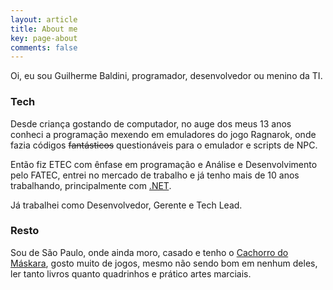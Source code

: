 ```yaml
---
layout: article
title: About me
key: page-about
comments: false
---
```


Oi, eu sou Guilherme Baldini, programador, desenvolvedor ou menino da TI.

### Tech

Desde criança gostando de computador, no auge dos meus 13 anos conheci a programação mexendo em emuladores do jogo Ragnarok, onde fazia códigos ~~fantásticos~~ questionáveis para o emulador e scripts de NPC.

Então fiz ETEC com ênfase em programação e Análise e Desenvolvimento pelo FATEC, entrei no mercado de trabalho e já tenho mais de 10 anos trabalhando, principalmente com [.NET](https://www.baldini.io/archive.html?tag=.NET).

Já trabalhei como Desenvolvedor, Gerente e Tech Lead.

### Resto

Sou de São Paulo, onde ainda moro, casado e tenho o [Cachorro do Máskara](https://www.instagram.com/hakan.jrt/), gosto muito de jogos, mesmo não sendo bom em nenhum deles, ler tanto livros quanto quadrinhos e prático artes marciais.
